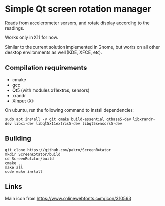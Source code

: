 # Simple Qt screen rotation manager

Reads from accelerometer sensors, and rotate display according to the readings.

Works only in X11 for now.

Similar to the current solution implemented in Gnome, but works on all other desktop environments as well (KDE, XFCE, etc).

## Compilation requirements

 - cmake
 - gcc
 - Qt5 (with modules x11extras, sensors)
 - xrandr
 - XInput (Xi)

On ubuntu, run the following command to install dependencies:
```
sudo apt install -y git cmake build-essential qtbase5-dev libxrandr-dev libxi-dev libqt5x11extras5-dev libqt5sensors5-dev
```

## Building
```
git clone https://github.com/pakro/ScreenRotator
mkdir ScreenRotator/build
cd ScreenRotator/build
cmake ..
make all
sudo make install
```

## Links

Main icon from https://www.onlinewebfonts.com/icon/310563
